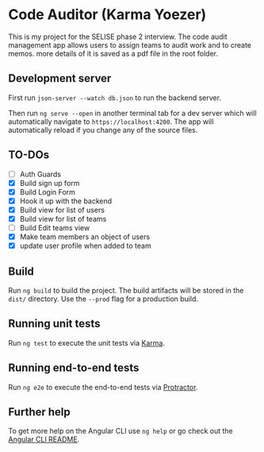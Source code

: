 # Code Auditor  (Karma Yoezer)

This is my project for the SELISE phase 2 interview. The code audit management app allows users to assign teams to audit work and to create memos. more details of it is saved as a pdf file in the root folder. 

## Development server

First run `json-server --watch db.json` to run the backend server.

Then run `ng serve --open` in another terminal tab for a dev server which will automatically navigate to `https://localhost:4200`. The app will automatically reload if you change any of the source files.

## TO-DOs

- [ ] Auth Guards
- [X] Build sign up form
- [X] Build Login Form
- [X] Hook it up with the backend
- [X] Build view for list of users
- [X] Build view for list of teams
- [ ] Build Edit teams view
- [X] Make team members an object of users
- [X] update user profile when added to team
## Build

Run `ng build` to build the project. The build artifacts will be stored in the `dist/` directory. Use the `--prod` flag for a production build.

## Running unit tests

Run `ng test` to execute the unit tests via [Karma](https://karma-runner.github.io).

## Running end-to-end tests

Run `ng e2e` to execute the end-to-end tests via [Protractor](http://www.protractortest.org/).

## Further help

To get more help on the Angular CLI use `ng help` or go check out the [Angular CLI README](https://github.com/angular/angular-cli/blob/master/README.md).
